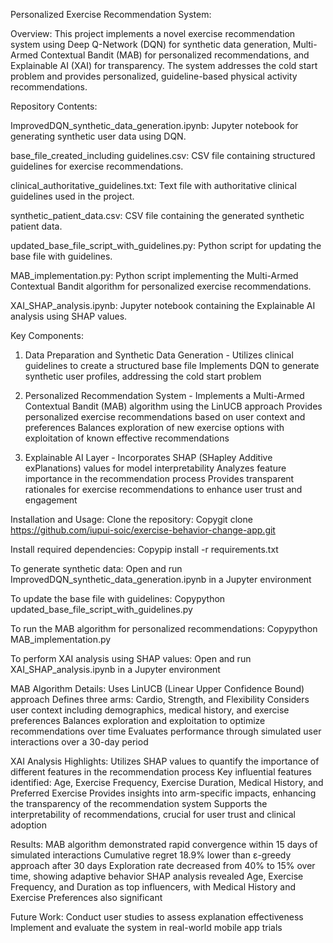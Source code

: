 Personalized Exercise Recommendation System:

Overview:
This project implements a novel exercise recommendation system using Deep Q-Network (DQN) for synthetic data generation, Multi-Armed Contextual Bandit (MAB) for personalized recommendations, and Explainable AI (XAI) for transparency. The system addresses the cold start problem and provides personalized, guideline-based physical activity recommendations.

Repository Contents:

ImprovedDQN_synthetic_data_generation.ipynb: Jupyter notebook for generating synthetic user data using DQN.

base_file_created_including guidelines.csv: CSV file containing structured guidelines for exercise recommendations.

clinical_authoritative_guidelines.txt: Text file with authoritative clinical guidelines used in the project.

synthetic_patient_data.csv: CSV file containing the generated synthetic patient data.

updated_base_file_script_with_guidelines.py: Python script for updating the base file with guidelines.

MAB_implementation.py: Python script implementing the Multi-Armed Contextual Bandit algorithm for personalized exercise recommendations.

XAI_SHAP_analysis.ipynb: Jupyter notebook containing the Explainable AI analysis using SHAP values.

Key Components:
1. Data Preparation and Synthetic Data Generation - 
Utilizes clinical guidelines to create a structured base file
Implements DQN to generate synthetic user profiles, addressing the cold start problem

2. Personalized Recommendation System - 
Implements a Multi-Armed Contextual Bandit (MAB) algorithm using the LinUCB approach
Provides personalized exercise recommendations based on user context and preferences
Balances exploration of new exercise options with exploitation of known effective recommendations

3. Explainable AI Layer - 
Incorporates SHAP (SHapley Additive exPlanations) values for model interpretability
Analyzes feature importance in the recommendation process
Provides transparent rationales for exercise recommendations to enhance user trust and engagement

Installation and Usage:
Clone the repository:
Copygit clone https://github.com/iupui-soic/exercise-behavior-change-app.git

Install required dependencies:
Copypip install -r requirements.txt

To generate synthetic data:
Open and run ImprovedDQN_synthetic_data_generation.ipynb in a Jupyter environment

To update the base file with guidelines:
Copypython updated_base_file_script_with_guidelines.py

To run the MAB algorithm for personalized recommendations:
Copypython MAB_implementation.py

To perform XAI analysis using SHAP values:
Open and run XAI_SHAP_analysis.ipynb in a Jupyter environment

MAB Algorithm Details:
Uses LinUCB (Linear Upper Confidence Bound) approach
Defines three arms: Cardio, Strength, and Flexibility
Considers user context including demographics, medical history, and exercise preferences
Balances exploration and exploitation to optimize recommendations over time
Evaluates performance through simulated user interactions over a 30-day period

XAI Analysis Highlights:
Utilizes SHAP values to quantify the importance of different features in the recommendation process
Key influential features identified: Age, Exercise Frequency, Exercise Duration, Medical History, and Preferred Exercise
Provides insights into arm-specific impacts, enhancing the transparency of the recommendation system
Supports the interpretability of recommendations, crucial for user trust and clinical adoption

Results:
MAB algorithm demonstrated rapid convergence within 15 days of simulated interactions
Cumulative regret 18.9% lower than ε-greedy approach after 30 days
Exploration rate decreased from 40% to 15% over time, showing adaptive behavior
SHAP analysis revealed Age, Exercise Frequency, and Duration as top influencers, with Medical History and Exercise Preferences also significant

Future Work:
Conduct user studies to assess explanation effectiveness
Implement and evaluate the system in real-world mobile app trials
